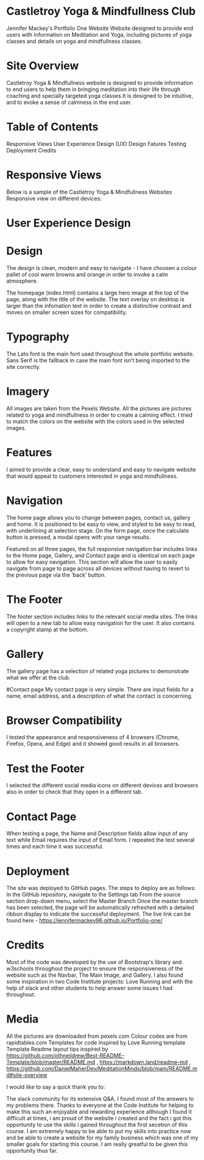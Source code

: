 # Castletroy Yoga & Mindfullness Club
Jennifer Mackey's Portfolio One Website 
Website designed to provide end users with information on Meditation and Yoga, including pictures of yoga classes and details on yoga and mindfullness classes.


# Site Overview
Castletroy Yoga & Mindfullness website is designed to provide information to end users to help them in bringing meditation into their life through coaching and specially targeted yoga classes.It is designed to be intuitive, and to evoke a sense of calmness in the end user.

# Table of Contents

Responsive Views
User Experience Design (UX) Design
Fatures
Testing
Deployment
Credits

# Responsive Views

Below is a sample of the Castletroy Yoga & Mindfullness Websites Responsive view on different devices:


# User Experience Design
# Design

The design is clean, modern and easy to navigate - I have choosen a colour pallet of cool warm browns and orange in order to invoke a calm atmosphere.

The homepage (index.html) contains a large hero image at the top of the page, along with the title of the website. The text overlay on desktop is larger than the infomation text in order to create a distinctive contrast and moves on smaller screen sizes for compatibility.

# Typography
The Lato font is the main font used throughout the whole portfolio website. Sans Serif is the fallback in case the main font isn’t being imported to the site correctly.

# Imagery
All images are taken from the Pexels Website. All the pictures are pictures related to yoga and mindfullness in order to create a calming effect. I tried to match the colors on the website with the colors used in the selected images.

# Features

I aimed to provide a clear, easy to understand and easy to navigate website that would appeal to customers interested in yoga and mindfullness.

# Navigation

The home page allows you to change between pages, contact us, gallery and home.
It is positioned to be easy to view, and styled to be easy to read, with underlining at selection stage.
On the form page, once the calculate button is pressed, a modal opens with your range results.

Featured on all three pages, the full responsive navigation bar includes links to the Home page, Gallery, and Contact page and is identical on each page to allow for easy navigation.
This section will allow the user to easily navigate from page to page across all devices without having to revert to the previous page via the ‘back’ button.


# The Footer
The footer section includes links to the relevant social media sites. The links will open to a new tab to allow easy navigation for the user. 
It also contains a copyright stamp at the bottom.


# Gallery 

The gallery page has a selection of related yoga pictures to demonstrate what we offer at the club.


#Contact page
My contact page is very simple. There are input fields for a name, email address, and a description of what the contact is concerning.




# Browser Compatibility
I tested the appearance and responsiveness of 4 browsers (Chrome, Firefox, Opera, and Edge) and it showed good results in all browsers.

# Test the Footer
I selected the different social media icons on different devices and browsers also in order to check that they open in a different tab.

# Contact Page
When testing a page, the Name and Description fields allow input of any text while Email requires the input of Email form. I repeated the test several times and each time it was successful.

# Deployment
The site was deployed to GitHub pages. The steps to deploy are as follows:
In the GitHub repository, navigate to the Settings tab
From the source section drop-down menu, select the Master Branch
Once the master branch has been selected, the page will be automatically refreshed with a detailed ribbon display to indicate the successful deployment.
The live link can be found here - https://jennifermackey96.github.io/Portfolio-one/

# Credits
Most of the code was developed by the use of Bootstrap's library and w3schools throughout the project to ensure the responsiveness of the website such as the Navbar, The Main Image, and Gallery. I also found some inspiration in two Code Institute projects: Love Running and with the help of slack and other students to help answer some issues I had throughout.

# Media
All the pictures are downloaded from pexels.com
Colour codes are from rapidtables.com
Templates for code inspired by Love Running template
Template Readme layout tips inspired by https://github.com/othneildrew/Best-README-Template/blob/master/README.md , https://markdown.land/readme-md , https://github.com/DanielMaherDev/MeditationMinds/blob/main/README.md#site-overview




I would like to say a quick thank you to:

The slack community for its extensive Q&A, I found most of the answers to my problems there.
Thanks to everyone at the Code Institute for helping to make this such an enjoyable and rewarding experience although I found it difficult at times, i am proud of the website i created and the fact i got this opportunity to use the skills i gained throughout the first secetion of this course.
I am extremely happy to be able to put my skills into practice now and be able to create a website for my family business which was one of my smaller goals for starting this course. I am really greatful to be given this opportunity thus far.



